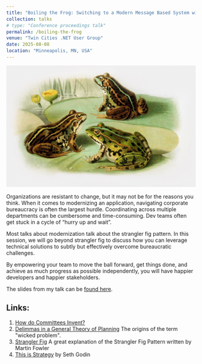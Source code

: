 ```yaml
---
title: "Boiling the Frog: Switching to a Modern Message Based System without anyone Noticing"
collection: talks
# type: "Conference proceedings talk"
permalink: /boiling-the-frog
venue: "Twin Cities .NET User Group"
date: 2025-08-08
location: "Minneapolis, MN, USA"
---
```


![Image](/images/frogs.jpg)

Organizations are resistant to change, but it may not be for the reasons you think. When it comes to modernizing an application, navigating corporate bureaucracy is often the largest hurdle. Coordinating across multiple departments can be cumbersome and time-consuming. Dev teams often get stuck in a cycle of “hurry up and wait”.

Most talks about modernization talk about the strangler fig pattern. In this session, we will go beyond strangler fig to discuss how you can leverage technical solutions to subtly but effectively overcome bureaucratic challenges.

By empowering your team to move the ball forward, get things done, and achieve as much progress as possible independently, you will have happier developers and happier stakeholders.

The slides from my talk can be <i class="fa-regular fa-file-pdf"></i> [found here](/files/boil-the-frog.pdf).

Links:
---

1. <i class="fa-regular fa-file-pdf"></i> [How do Committees Invent?](https://www.melconway.com/Home/pdf/committees.pdf) 
1. <i class="fa-regular fa-file-pdf"></i> [Delimmas in a General Theory of Planning](https://www.sympoetic.net/Managing_Complexity/complexity_files/1973%20Rittel%20and%20Webber%20Wicked%20Problems.pdf) The origins of the term "wicked problem".
1. [Strangler Fig](https://martinfowler.com/bliki/StranglerFigApplication.html) A great explanation of the Strangler Fig Pattern written by Martin Fowler
1. [This is Strategy](https://seths.blog/tis/) by Seth Godin
